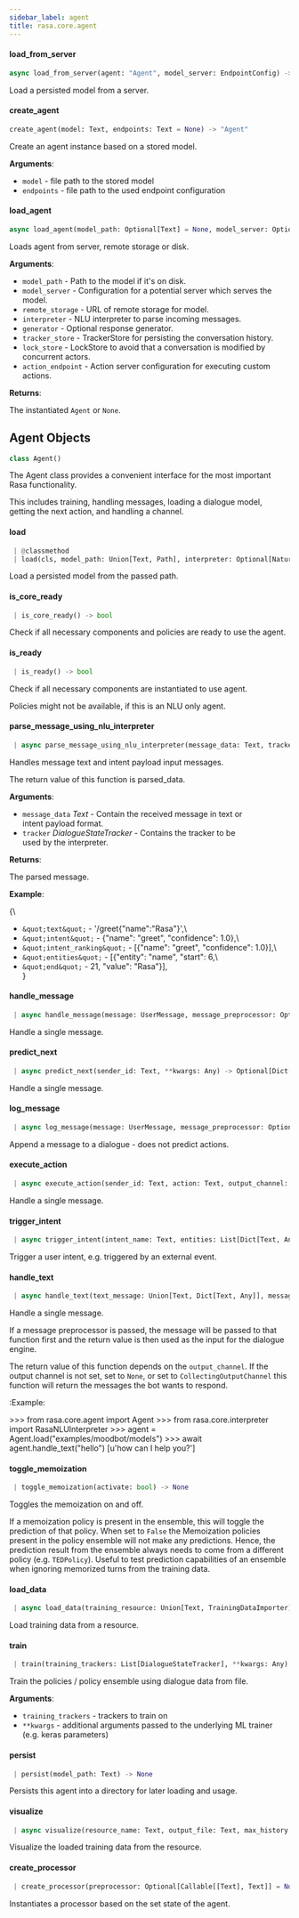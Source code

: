 ```yaml
---
sidebar_label: agent
title: rasa.core.agent
---
```


#### load\_from\_server

```python
async load_from_server(agent: "Agent", model_server: EndpointConfig) -> "Agent"
```

Load a persisted model from a server.

#### create\_agent

```python
create_agent(model: Text, endpoints: Text = None) -> "Agent"
```

Create an agent instance based on a stored model.

**Arguments**:

- `model` - file path to the stored model
- `endpoints` - file path to the used endpoint configuration

#### load\_agent

```python
async load_agent(model_path: Optional[Text] = None, model_server: Optional[EndpointConfig] = None, remote_storage: Optional[Text] = None, interpreter: Optional[NaturalLanguageInterpreter] = None, generator: Union[EndpointConfig, NaturalLanguageGenerator] = None, tracker_store: Optional[TrackerStore] = None, lock_store: Optional[LockStore] = None, action_endpoint: Optional[EndpointConfig] = None) -> Optional["Agent"]
```

Loads agent from server, remote storage or disk.

**Arguments**:

- `model_path` - Path to the model if it&#x27;s on disk.
- `model_server` - Configuration for a potential server which serves the model.
- `remote_storage` - URL of remote storage for model.
- `interpreter` - NLU interpreter to parse incoming messages.
- `generator` - Optional response generator.
- `tracker_store` - TrackerStore for persisting the conversation history.
- `lock_store` - LockStore to avoid that a conversation is modified by concurrent
  actors.
- `action_endpoint` - Action server configuration for executing custom actions.
  

**Returns**:

  The instantiated `Agent` or `None`.

## Agent Objects

```python
class Agent()
```

The Agent class provides a convenient interface for the most important
Rasa functionality.

This includes training, handling messages, loading a dialogue model,
getting the next action, and handling a channel.

#### load

```python
 | @classmethod
 | load(cls, model_path: Union[Text, Path], interpreter: Optional[NaturalLanguageInterpreter] = None, generator: Union[EndpointConfig, NaturalLanguageGenerator] = None, tracker_store: Optional[TrackerStore] = None, lock_store: Optional[LockStore] = None, action_endpoint: Optional[EndpointConfig] = None, model_server: Optional[EndpointConfig] = None, remote_storage: Optional[Text] = None, path_to_model_archive: Optional[Text] = None, new_config: Optional[Dict] = None, finetuning_epoch_fraction: float = 1.0) -> "Agent"
```

Load a persisted model from the passed path.

#### is\_core\_ready

```python
 | is_core_ready() -> bool
```

Check if all necessary components and policies are ready to use the agent.

#### is\_ready

```python
 | is_ready() -> bool
```

Check if all necessary components are instantiated to use agent.

Policies might not be available, if this is an NLU only agent.

#### parse\_message\_using\_nlu\_interpreter

```python
 | async parse_message_using_nlu_interpreter(message_data: Text, tracker: DialogueStateTracker = None) -> Dict[Text, Any]
```

Handles message text and intent payload input messages.

The return value of this function is parsed_data.

**Arguments**:

- `message_data` _Text_ - Contain the received message in text or\
  intent payload format.
- `tracker` _DialogueStateTracker_ - Contains the tracker to be\
  used by the interpreter.
  

**Returns**:

  The parsed message.
  

**Example**:

  
  {\
- `&quot;text&quot;` - &#x27;/greet{&quot;name&quot;:&quot;Rasa&quot;}&#x27;,\
- `&quot;intent&quot;` - {&quot;name&quot;: &quot;greet&quot;, &quot;confidence&quot;: 1.0},\
- `&quot;intent_ranking&quot;` - [{&quot;name&quot;: &quot;greet&quot;, &quot;confidence&quot;: 1.0}],\
- `&quot;entities&quot;` - [{&quot;entity&quot;: &quot;name&quot;, &quot;start&quot;: 6,\
- `&quot;end&quot;` - 21, &quot;value&quot;: &quot;Rasa&quot;}],\
  }

#### handle\_message

```python
 | async handle_message(message: UserMessage, message_preprocessor: Optional[Callable[[Text], Text]] = None, **kwargs, ,) -> Optional[List[Dict[Text, Any]]]
```

Handle a single message.

#### predict\_next

```python
 | async predict_next(sender_id: Text, **kwargs: Any) -> Optional[Dict[Text, Any]]
```

Handle a single message.

#### log\_message

```python
 | async log_message(message: UserMessage, message_preprocessor: Optional[Callable[[Text], Text]] = None, **kwargs: Any, ,) -> DialogueStateTracker
```

Append a message to a dialogue - does not predict actions.

#### execute\_action

```python
 | async execute_action(sender_id: Text, action: Text, output_channel: OutputChannel, policy: Optional[Text], confidence: Optional[float]) -> Optional[DialogueStateTracker]
```

Handle a single message.

#### trigger\_intent

```python
 | async trigger_intent(intent_name: Text, entities: List[Dict[Text, Any]], output_channel: OutputChannel, tracker: DialogueStateTracker) -> None
```

Trigger a user intent, e.g. triggered by an external event.

#### handle\_text

```python
 | async handle_text(text_message: Union[Text, Dict[Text, Any]], message_preprocessor: Optional[Callable[[Text], Text]] = None, output_channel: Optional[OutputChannel] = None, sender_id: Optional[Text] = DEFAULT_SENDER_ID) -> Optional[List[Dict[Text, Any]]]
```

Handle a single message.

If a message preprocessor is passed, the message will be passed to that
function first and the return value is then used as the
input for the dialogue engine.

The return value of this function depends on the ``output_channel``. If
the output channel is not set, set to ``None``, or set
to ``CollectingOutputChannel`` this function will return the messages
the bot wants to respond.

:Example:

&gt;&gt;&gt; from rasa.core.agent import Agent
&gt;&gt;&gt; from rasa.core.interpreter import RasaNLUInterpreter
&gt;&gt;&gt; agent = Agent.load(&quot;examples/moodbot/models&quot;)
&gt;&gt;&gt; await agent.handle_text(&quot;hello&quot;)
[u&#x27;how can I help you?&#x27;]

#### toggle\_memoization

```python
 | toggle_memoization(activate: bool) -> None
```

Toggles the memoization on and off.

If a memoization policy is present in the ensemble, this will toggle
the prediction of that policy. When set to ``False`` the Memoization
policies present in the policy ensemble will not make any predictions.
Hence, the prediction result from the ensemble always needs to come
from a different policy (e.g. ``TEDPolicy``). Useful to test
prediction
capabilities of an ensemble when ignoring memorized turns from the
training data.

#### load\_data

```python
 | async load_data(training_resource: Union[Text, TrainingDataImporter], remove_duplicates: bool = True, unique_last_num_states: Optional[int] = None, augmentation_factor: int = 50, tracker_limit: Optional[int] = None, use_story_concatenation: bool = True, debug_plots: bool = False, exclusion_percentage: Optional[int] = None) -> List[DialogueStateTracker]
```

Load training data from a resource.

#### train

```python
 | train(training_trackers: List[DialogueStateTracker], **kwargs: Any) -> None
```

Train the policies / policy ensemble using dialogue data from file.

**Arguments**:

- `training_trackers` - trackers to train on
- `**kwargs` - additional arguments passed to the underlying ML
  trainer (e.g. keras parameters)

#### persist

```python
 | persist(model_path: Text) -> None
```

Persists this agent into a directory for later loading and usage.

#### visualize

```python
 | async visualize(resource_name: Text, output_file: Text, max_history: Optional[int] = None, nlu_training_data: Optional[TrainingData] = None, should_merge_nodes: bool = True, fontsize: int = 12) -> None
```

Visualize the loaded training data from the resource.

#### create\_processor

```python
 | create_processor(preprocessor: Optional[Callable[[Text], Text]] = None) -> MessageProcessor
```

Instantiates a processor based on the set state of the agent.

